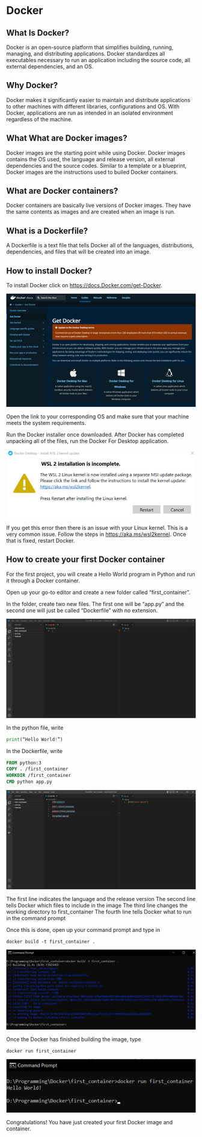 # Docker

## What Is Docker?

Docker is an open-source platform that simplifies building, running, managing, and distributing applications. Docker standardizes all executables necessary to run an application including the source code, all external dependencies, and an OS.

## Why Docker?

Docker makes it significantly easier to maintain and distribute applications to other machines with different libraries, configurations and OS. With Docker, applications are run as intended in an isolated environment regardless of the machine.

## What What are Docker images?

Docker images are the starting point while using Docker. Docker images contains the OS used, the language and release version, all external dependencies and the source codes. Similar to a template or a blueprint, Docker images are the instructions used to builed Docker containers.

## What are Docker containers?

Docker containers are basically live versions of Docker images. They have the same contents as images and are created when an image is run.

## What is a Dockerfile?

A Dockerfile is a text file that tells Docker all of the languages, distributions, dependencies, and files that will be created into an image.

## How to install Docker?

To install Docker click on <https://docs.Docker.com/get-Docker>.

![](Images/homescreen.png)

Open the link to your corresponding OS and make sure that your machine meets the system requirements.

Run the Docker installer once downloaded. After Docker has completed unpacking all of the files, run the Docker For Desktop application.

![](Images/error.png)

 If you get this error then there is an issue with your Linux kernel. This is a very common issue. Follow the steps in <https://aka.ms/wsl2kernel>. Once that is fixed, restart Docker.

## How to create your first Docker container

For the first project, you will create a Hello World program in Python and run it through a Docker container.

Open up your go-to editor and create a new folder called “first_container”.

In the folder, create two new files. The first one will be “app.py” and the second one will just be called “Dockerfile” with no extension.

![](Images/editor.png)

In the python file, write

```python
print(“Hello World!”)
```

In the Dockerfile, write

```Dockerfile
FROM python:3
COPY . /first_container
WORKDIR /first_container
CMD python app.py
```

![](Images/code.png)

The first line indicates the language and the release version
The second line tells Docker which files to include in the image
The third line changes the working directory to first_container
The fourth line tells Docker what to run in the command prompt

Once this is done, open up your command prompt and type in

```shell
docker build -t first_container .
```

![](Images/build.png)

Once the Docker has finished building the image, type

```shell
docker run first_container
```

![](Images/run.png)

Congratulations! You have just created your first Docker image and container.
